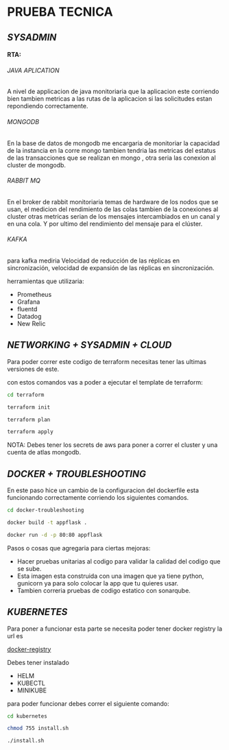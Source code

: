# PRUEBA TECNICA
## _SYSADMIN_

#### RTA: 

###### JAVA APLICATION

A nivel de applicacion de java monitoriaria que la aplicacion este corriendo bien tambien metricas a las rutas de la aplicacion si las solicitudes estan repondiendo correctamente.

###### MONGODB

En la base de datos de mongodb me encargaria de monitoriar la capacidad de la instancia en la corre mongo tambien tendria las metricas del estatus de las transacciones que se realizan en mongo , otra seria las conexion al cluster de mongodb.

###### RABBIT MQ

En el broker de rabbit monitoriaria temas de hardware de los nodos que se usan, el medicion del rendimiento de las colas tambien de la conexiones al cluster otras metricas serian de los mensajes intercambiados en un canal y en una cola. Y por ultimo del rendimiento del mensaje para el clúster.

###### KAFKA

para kafka mediria Velocidad de reducción de las réplicas en sincronización, velocidad de expansión de las réplicas en sincronización.

herramientas que utilizaria:

- Prometheus
- Grafana
- fluentd
- Datadog
- New Relic

## _NETWORKING + SYSADMIN + CLOUD_

Para poder correr este codigo de terraform necesitas tener las ultimas versiones de este.


con estos comandos vas a poder a ejecutar el template de terraform:

```sh
cd terraform
```

```sh
terraform init 
```


```sh
terraform plan
```

```sh
terraform apply 
```

NOTA: Debes tener los secrets de aws para poner a correr el cluster y una cuenta de atlas mongodb. 

## _DOCKER + TROUBLESHOOTING_

En este paso hice un cambio de la configuracion del dockerfile esta funcionando correctamente corriendo los siguientes comandos.


```sh
cd docker-troubleshooting
```

```sh
docker build -t appflask .
```

```sh
docker run -d -p 80:80 appflask
```

Pasos o cosas que agregaria para ciertas mejoras:

- Hacer pruebas unitarias al codigo para validar la calidad del codigo que se sube.
- Esta imagen esta construida con una imagen que ya tiene python, gunicorn ya para solo colocar la app que tu quieres usar.
- Tambien correria pruebas de codigo estatico con sonarqube.

## _KUBERNETES_

Para poner a funcionar esta parte se necesita poder tener docker registry la url es 

 [docker-registry](https://hub.docker.com/r/andyayala20/prueba-tecnica)


Debes tener instalado 

- HELM
- KUBECTL
- MINIKUBE

para poder funcionar debes correr el siguiente comando:

```sh
cd kubernetes
```

```sh
chmod 755 install.sh
```

```sh
./install.sh
```
